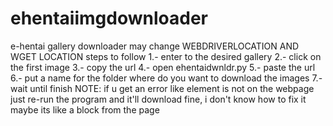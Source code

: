 # ehentaiimgdownloader
e-hentai gallery downloader
may change WEBDRIVERLOCATION AND WGET LOCATION
steps to follow
1.- enter to the desired gallery
2.- click on the first image
3.- copy the url
4.- open ehentaidwnldr.py
5.- paste the url
6.- put a name for the folder where do you want to download the images
7.- wait until finish
NOTE: if u get an error like element is not on the webpage just re-run the program and it'll download fine, i don't know how to fix it maybe its like a block from the page
